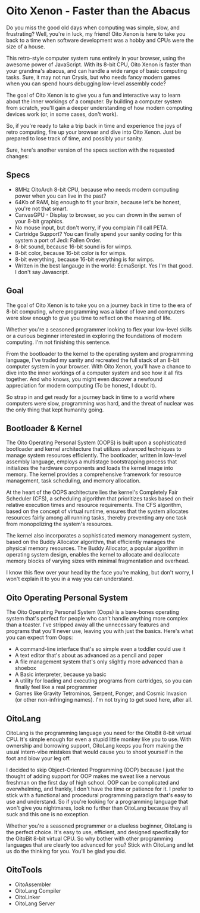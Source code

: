 # Oito Xenon - Faster than the Abacus

Do you miss the good old days when computing was simple, slow, and frustrating? Well, you're in luck, my friend! Oito Xenon is here to take you back to a time when software development was a hobby and CPUs were the size of a house.

This retro-style computer system runs entirely in your browser, using the awesome power of JavaScript. With its 8-bit CPU, Oito Xenon is faster than your grandma's abacus, and can handle a wide range of basic computing tasks. Sure, it may not run Crysis, but who needs fancy modern games when you can spend hours debugging low-level assembly code?

The goal of Oito Xenon is to give you a fun and interactive way to learn about the inner workings of a computer. By building a computer system from scratch, you'll gain a deeper understanding of how modern computing devices work (or, in some cases, don't work).

So, if you're ready to take a trip back in time and experience the joys of retro computing, fire up your browser and dive into Oito Xenon. Just be prepared to lose track of time, and possibly your sanity.

Sure, here's another version of the specs section with the requested changes:

## Specs

- 8MHz OitoArch 8-bit CPU, because who needs modern computing power when you can live in the past?
- 64Kb of RAM, big enough to fit your brain, because let's be honest, you're not that smart.
- CanvasGPU - Display to browser, so you can drown in the semen of your 8-bit graphics.
- No mouse input, but don't worry, if you complain I'll call PETA.
- Cartridge Support? You can finally spend your sanity coding for this system a port of Jedi: Fallen Order.
- 8-bit sound, because 16-bit sound is for wimps.
- 8-bit color, because 16-bit color is for wimps.
- 8-bit everything, because 16-bit everything is for wimps.
- Written in the best langauge in the world: EcmaScript. Yes I'm that good. I don't say Javascript.

## Goal

The goal of Oito Xenon is to take you on a journey back in time to the era of 8-bit computing, where programming was a labor of love and computers were slow enough to give you time to reflect on the meaning of life.

Whether you're a seasoned programmer looking to flex your low-level skills or a curious beginner interested in exploring the foundations of modern computing. I'm not finishing this sentence.

From the bootloader to the kernel to the operating system and programming language, I've traded my sanity and recreated the full stack of an 8-bit computer system in your browser. With Oito Xenon, you'll have a chance to dive into the inner workings of a computer system and see how it all fits together. And who knows, you might even discover a newfound appreciation for modern computing (To be honest, I doubt it).

So strap in and get ready for a journey back in time to a world where computers were slow, programming was hard, and the threat of nuclear was the only thing that kept humanity going.

## Bootloader & Kernel

The Oito Operating Personal System (OOPS) is built upon a sophisticated bootloader and kernel architecture that utilizes advanced techniques to manage system resources efficiently. The bootloader, written in low-level assembly language, employs a multistage bootstrapping process that initializes the hardware components and loads the kernel image into memory. The kernel provides a comprehensive framework for resource management, task scheduling, and memory allocation.

At the heart of the OOPS architecture lies the kernel's Completely Fair Scheduler (CFS), a scheduling algorithm that prioritizes tasks based on their relative execution times and resource requirements. The CFS algorithm, based on the concept of virtual runtime, ensures that the system allocates resources fairly among all running tasks, thereby preventing any one task from monopolizing the system's resources.

The kernel also incorporates a sophisticated memory management system, based on the Buddy Allocator algorithm, that efficiently manages the physical memory resources. The Buddy Allocator, a popular algorithm in operating system design, enables the kernel to allocate and deallocate memory blocks of varying sizes with minimal fragmentation and overhead.

I know this flew over your head by the face you're making, but don't worry, I won't explain it to you in a way you can understand.

## Oito Operating Personal System

The Oito Operating Personal System (Oops) is a bare-bones operating system that's perfect for people who can't handle anything more complex than a toaster. I've stripped away all the unnecessary features and programs that you'll never use, leaving you with just the basics. Here's what you can expect from Oops:

- A command-line interface that's so simple even a toddler could use it
- A text editor that's about as advanced as a pencil and paper
- A file management system that's only slightly more advanced than a shoebox
- A Basic interpreter, because ya basic
- A utility for loading and executing programs from cartridges, so you can finally feel like a real programmer
- Games like Gravity Tetrominos, Serpent, Ponger, and Cosmic Invasion (or other non-infringing names). I'm not trying to get sued here, after all.


## OitoLang

OitoLang is the programming language you need for the OitoBit 8-bit virtual CPU. It's simple enough for even a stupid little monkey like you to use. With ownership and borrowing support, OitoLang keeps you from making the usual intern-vibe mistakes that would cause you to shoot yourself in the foot and blow your leg off.

I decided to skip Object-Oriented Programming (OOP) because I just the thought of adding support for OOP makes me sweat like a nervous freshman on the first day of high school. OOP can be complicated and overwhelming, and frankly, I don't have the time or patience for it. I prefer to stick with a functional and procedural programming paradigm that's easy to use and understand. So if you're looking for a programming language that won't give you nightmares, look no further than OitoLang because they all suck and this one is no exception.

Whether you're a seasoned programmer or a clueless beginner, OitoLang is the perfect choice. It's easy to use, efficient, and designed specifically for the OitoBit 8-bit virtual CPU. So why bother with other programming languages that are clearly too advanced for you? Stick with OitoLang and let us do the thinking for you. You'll be glad you did.


## OitoTools

- OitoAssembler
- OitoLang Compiler
- OitoLinker
- OitoLang Server
